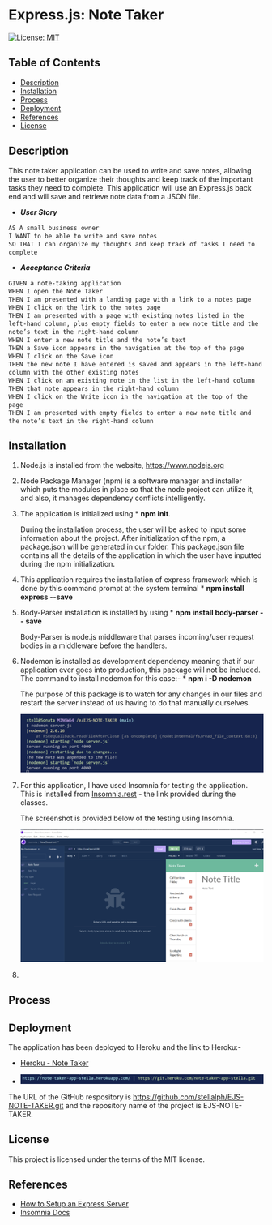 # Express.js: Note Taker

[![License: MIT](https://img.shields.io/badge/License-MIT-yellow.svg)](https://opensource.org/licenses/MIT)


## Table of Contents
* [Description](#description)
* [Installation](#installation)
* [Process](#process)
* [Deployment](#deployment)
* [References](#references)
* [License](#license)

## Description

This note taker application can be used to write and save notes, allowing the user to better organize their thoughts and keep track of the important tasks they need to complete.  This application will use an Express.js back end and will save and retrieve note data from a JSON file. 

   * <strong><em>User Story</em></strong>
```
AS A small business owner
I WANT to be able to write and save notes
SO THAT I can organize my thoughts and keep track of tasks I need to complete
```
   * <strong><em>Acceptance Criteria</em></strong>
```
GIVEN a note-taking application
WHEN I open the Note Taker
THEN I am presented with a landing page with a link to a notes page
WHEN I click on the link to the notes page
THEN I am presented with a page with existing notes listed in the left-hand column, plus empty fields to enter a new note title and the note’s text in the right-hand column
WHEN I enter a new note title and the note’s text
THEN a Save icon appears in the navigation at the top of the page
WHEN I click on the Save icon
THEN the new note I have entered is saved and appears in the left-hand column with the other existing notes
WHEN I click on an existing note in the list in the left-hand column
THEN that note appears in the right-hand column
WHEN I click on the Write icon in the navigation at the top of the page
THEN I am presented with empty fields to enter a new note title and the note’s text in the right-hand column
```
   
## Installation

 1.   Node.js is installed from the website, https://www.nodejs.org 

 2.   Node Package Manager (npm) is a software manager and installer which puts the modules in 
      place so that the node project can utilize it, and also, it manages dependency conflicts intelligently.

 3.   The application is initialized using 
            * <strong>npm init</strong>.  

      During the installation process, the user will be asked to input some information about the project.  After initialization of the npm, a package.json will be generated in our folder.  This package.json file contains all the details of the application in which the user have inputted during the npm initialization.

 4.   This application requires the installation of express framework which is done by this command prompt 
      at the system terminal
            * <strong> npm install express --save </strong>

 5.   Body-Parser installation is installed by using
            * <strong> npm install body-parser -- save </strong>

      Body-Parser is node.js middleware that parses incoming/user request bodies in a middleware before the handlers.

  6.  Nodemon is installed as development dependency meaning that if our application ever goes into production, 
      this package will not be included.  The command to install nodemon for this case:-
             * <strong> npm i -D nodemon </strong>
 
      The purpose of this package is to watch for any changes in our files and restart the server instead of us having to do that manually ourselves.  
  
      ![alt text](./public/assets/img06.png)  

  7.  For this application, I have used Insomnia for testing the application.  This is installed from 
      [Insomnia.rest](https://insomnia.rest/download) - the link provided during the classes.
 
      The screenshot is provided below of the testing using Insomnia.

      ![alt text](./public/assets/img13.png) 

  8.          

## Process


## Deployment

The application has been deployed to Heroku and the link to Heroku:-

 * [Heroku - Note Taker](https://note-taker-app-stella.herokuapp.com/)

 * ![alt text](./public/assets/img07.png)

The URL of the GitHub respository is https://github.com/stellalph/EJS-NOTE-TAKER.git and the repository name of the project is EJS-NOTE-TAKER.


## License
  
This project is licensed under the terms of the MIT license.

## References
* [How to Setup an Express Server](https://medium.com/@ralph1786/how-to-setup-an-express-server-5fd9cd9ae073)
* [Insomnia Docs](https://docs.insomnia.rest/insomnia/get-started)